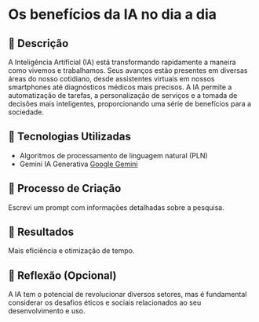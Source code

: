 # Os benefícios da IA no dia a dia

## 📒 Descrição
A Inteligência Artificial (IA) está transformando rapidamente a maneira como vivemos e trabalhamos. Seus avanços estão presentes em diversas áreas do nosso cotidiano, desde assistentes virtuais em nossos smartphones até diagnósticos médicos mais precisos. A IA permite a automatização de tarefas, a personalização de serviços e a tomada de decisões mais inteligentes, proporcionando uma série de benefícios para a sociedade.

## 🤖 Tecnologias Utilizadas
 - Algoritmos de processamento de linguagem natural (PLN)
 - Gemini IA Generativa [Google Gemini](https://gemini.google.com/app)

## 🧐 Processo de Criação
Escrevi um prompt com informações detalhadas sobre a pesquisa.

## 🚀 Resultados
Mais eficiência e otimização de tempo.

## 💭 Reflexão (Opcional)
A IA tem o potencial de revolucionar diversos setores, mas é fundamental considerar os desafios éticos e sociais relacionados ao seu desenvolvimento e uso.

